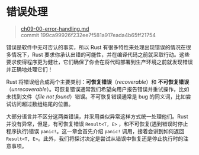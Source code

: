 # 错误处理

> [ch09-00-error-handling.md](https://github.com/rust-lang/book/blob/main/src/ch09-00-error-handling.md)
> <br>
> commit 199ca99926f232ee7f581a917eada4b65ff21754

错误是软件中无可否认的事实，所以 Rust 有很多特性来处理出现错误的情况在很多情况下，Rust 要求你承认出错的可能性，并在编译代码之前就采取行动。这些要求使得程序更为健壮，它们确保了你会在将代码部署到生产环境之前就发现错误并正确地处理它们！

Rust 将错误组合成两个主要类别：**可恢复错误**（*recoverable*）和 **不可恢复错误**（*unrecoverable*）。可恢复错误通常我们希望向用户报告错误并重试操作，比如未找到文件（*file not found*）错误。不可恢复错误通常是 bug 的同义词，比如尝试访问超过数组结尾的位置。

大部分语言并不区分这两类错误，并采用类似异常这样方式统一处理他们。Rust 并没有异常，但是，有可恢复错误 `Result<T, E>` ，和不可恢复(遇到错误时停止程序执行)错误 `panic!`。这一章会首先介绍 `panic!` 调用，接着会讲到如何返回 `Result<T, E>`。此外，我们将探讨决定是尝试从错误中恢复还是停止执行时的注意事项。
